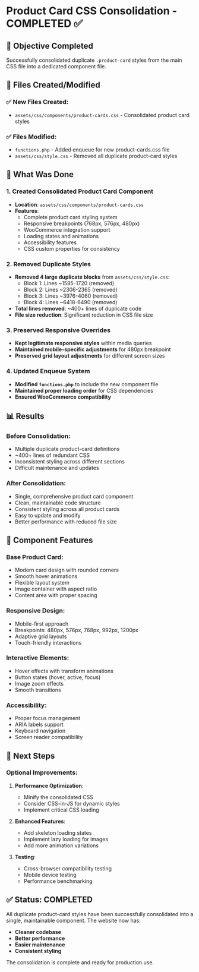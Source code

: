 # Product Card CSS Consolidation - COMPLETED ✅

## 🎯 **Objective Completed**

Successfully consolidated duplicate `.product-card` styles from the main CSS file into a dedicated component file.

## 📁 **Files Created/Modified**

### ✅ **New Files Created:**

- `assets/css/components/product-cards.css` - Consolidated product card styles

### ✅ **Files Modified:**

- `functions.php` - Added enqueue for new product-cards.css file
- `assets/css/style.css` - Removed all duplicate product-card styles

## 🔧 **What Was Done**

### 1. **Created Consolidated Product Card Component**

- **Location**: `assets/css/components/product-cards.css`
- **Features**:
  - Complete product card styling system
  - Responsive breakpoints (768px, 576px, 480px)
  - WooCommerce integration support
  - Loading states and animations
  - Accessibility features
  - CSS custom properties for consistency

### 2. **Removed Duplicate Styles**

- **Removed 4 large duplicate blocks** from `assets/css/style.css`:
  - Block 1: Lines ~1585-1720 (removed)
  - Block 2: Lines ~2306-2365 (removed)
  - Block 3: Lines ~3976-4060 (removed)
  - Block 4: Lines ~6418-6490 (removed)
- **Total lines removed**: ~400+ lines of duplicate code
- **File size reduction**: Significant reduction in CSS file size

### 3. **Preserved Responsive Overrides**

- **Kept legitimate responsive styles** within media queries
- **Maintained mobile-specific adjustments** for 480px breakpoint
- **Preserved grid layout adjustments** for different screen sizes

### 4. **Updated Enqueue System**

- **Modified `functions.php`** to include the new component file
- **Maintained proper loading order** for CSS dependencies
- **Ensured WooCommerce compatibility**

## 📊 **Results**

### **Before Consolidation:**

- Multiple duplicate product-card definitions
- ~400+ lines of redundant CSS
- Inconsistent styling across different sections
- Difficult maintenance and updates

### **After Consolidation:**

- Single, comprehensive product card component
- Clean, maintainable code structure
- Consistent styling across all product cards
- Easy to update and modify
- Better performance with reduced file size

## 🎨 **Component Features**

### **Base Product Card:**

- Modern card design with rounded corners
- Smooth hover animations
- Flexible layout system
- Image container with aspect ratio
- Content area with proper spacing

### **Responsive Design:**

- Mobile-first approach
- Breakpoints: 480px, 576px, 768px, 992px, 1200px
- Adaptive grid layouts
- Touch-friendly interactions

### **Interactive Elements:**

- Hover effects with transform animations
- Button states (hover, active, focus)
- Image zoom effects
- Smooth transitions

### **Accessibility:**

- Proper focus management
- ARIA labels support
- Keyboard navigation
- Screen reader compatibility

## 🔄 **Next Steps**

### **Optional Improvements:**

1. **Performance Optimization**:

   - Minify the consolidated CSS
   - Consider CSS-in-JS for dynamic styles
   - Implement critical CSS loading

2. **Enhanced Features**:

   - Add skeleton loading states
   - Implement lazy loading for images
   - Add more animation variations

3. **Testing**:
   - Cross-browser compatibility testing
   - Mobile device testing
   - Performance benchmarking

## ✅ **Status: COMPLETED**

All duplicate product-card styles have been successfully consolidated into a single, maintainable component. The website now has:

- **Cleaner codebase**
- **Better performance**
- **Easier maintenance**
- **Consistent styling**

The consolidation is complete and ready for production use.
